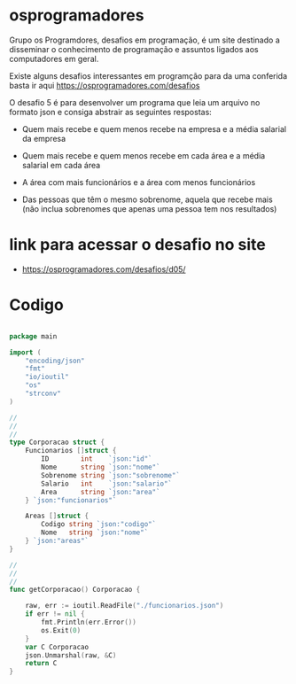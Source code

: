 # osprogramadores

Grupo os Programdores, desafios em programação, é um site destinado a disseminar o conhecimento de programação e assuntos ligados aos computadores em geral.

Existe alguns desafios interessantes em programção para da uma conferida basta ir aqui https://osprogramadores.com/desafios

O desafio 5 é para desenvolver um programa que leia um arquivo no formato json e consiga abstrair as seguintes respostas:


 - Quem mais recebe e quem menos recebe na empresa e a média salarial da empresa

 - Quem mais recebe e quem menos recebe em cada área e a média salarial em cada área
 
 - A área com mais funcionários e a área com menos funcionários

 - Das pessoas que têm o mesmo sobrenome, aquela que recebe mais (não inclua sobrenomes que apenas uma pessoa tem nos resultados)

# link para acessar o desafio no site

 - https://osprogramadores.com/desafios/d05/


# Codigo

```go

package main

import (
	"encoding/json"
	"fmt"
	"io/ioutil"
	"os"
	"strconv"
)

//
//
//
type Corporacao struct {
	Funcionarios []struct {
		ID        int    `json:"id"`
		Nome      string `json:"nome"`
		Sobrenome string `json:"sobrenome"`
		Salario   int    `json:"salario"`
		Area      string `json:"area"`
	} `json:"funcionarios"`

	Areas []struct {
		Codigo string `json:"codigo"`
		Nome   string `json:"nome"`
	} `json:"areas"`
}

//
//
//
func getCorporacao() Corporacao {

	raw, err := ioutil.ReadFile("./funcionarios.json")
	if err != nil {
		fmt.Println(err.Error())
		os.Exit(0)
	}
	var C Corporacao
	json.Unmarshal(raw, &C)
	return C
}

```